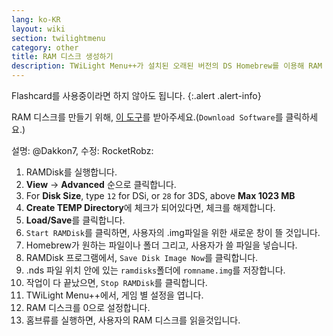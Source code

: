 ```yaml
---
lang: ko-KR
layout: wiki
section: twilightmenu
category: other
title: RAM 디스크 생성하기
description: TWiLight Menu++가 설치된 오래된 버전의 DS Homebrew를 이용해 RAM 디스크를 만드는 방법
---
```


Flashcard를 사용중이라면 하지 않아도 됩니다.
{:.alert .alert-info}

RAM 디스크를 만들기 위해, [이 도구](http://memory.dataram.com/products-and-services/software/ramdisk#freeware)를 받아주세요.(`Download Software`를 클릭하세요.)

설명: @Dakkon7, 수정: RocketRobz:

1. RAMDisk를 실행합니다.
1. **View** -> **Advanced** 순으로 클릭합니다.
1. For **Disk Size**, type `12` for DSi, or `28` for 3DS, above **Max 1023 MB**
1. **Create TEMP Directory**에 체크가 되어있다면, 체크를 해제합니다.
1. **Load/Save**를 클릭합니다.
1. `Start RAMDisk`를 클릭하면, 사용자의 .img파일을 위한 새로운 창이 뜰 것입니다.
1. Homebrew가 원하는 파일이나 폴더 그리고, 사용자가 쓸 파일을 넣습니다.
1. RAMDisk 프로그램에서, `Save Disk Image Now`를 클릭합니다.
1. .nds 파일 위치 안에 있는 `ramdisks`폴더에 `romname.img`를 저장합니다.
1. 작업이 다 끝났으면, `Stop RAMDisk`를 클릭합니다.
1. TWiLight Menu++에서, 게임 별 설정을 엽니다.
1. RAM 디스크를 0으로 설정합니다.
1. 홈브류를 실행하면, 사용자의 RAM 디스크를 읽을것입니다.
